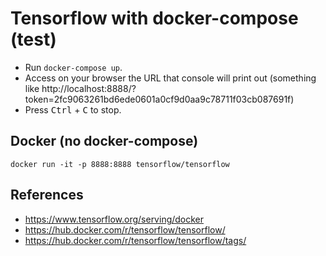 # Tensorflow with docker-compose (test)

- Run `docker-compose up`.
- Access on your browser the URL that console will print out (something like
http://localhost:8888/?token=2fc9063261bd6ede0601a0cf9d0aa9c78711f03cb087691f)
- Press <kbd>Ctrl</kbd> + <kbd>C</kbd> to stop.

## Docker (no docker-compose)

`docker run -it -p 8888:8888 tensorflow/tensorflow`

## References

- https://www.tensorflow.org/serving/docker
- https://hub.docker.com/r/tensorflow/tensorflow/
- https://hub.docker.com/r/tensorflow/tensorflow/tags/
